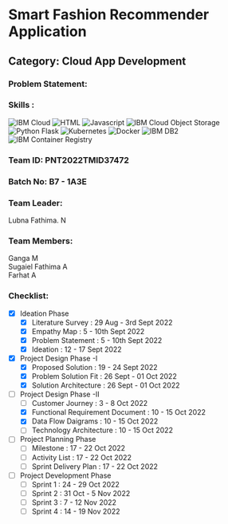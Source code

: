 # Smart Fashion Recommender Application
<!--Batch:  -->
## Category: Cloud App Development

### Problem Statement:

### Skills :
![IBM Cloud](https://img.shields.io/badge/IBM%20Cloud-%3776AB.svg?style=for-the-badge&logo=ibm&logoColor=white&color=4DB33D)
![HTML](https://img.shields.io/badge/HTML-%3776AB.svg?style=for-the-badge&logo=html5&logoColor=white&color=E34F26)
![Javascript](https://img.shields.io/badge/Javascript-%F7DF1E.svg?style=for-the-badge&logo=javascript&logoColor=black&color=F7DF1E)
![IBM Cloud Object Storage](https://img.shields.io/badge/IBM%20Cloud%20Object%20Storage-%3776AB.svg?style=for-the-badge&logo=ibm&logoColor=white&color=F05032)
![Python Flask](https://img.shields.io/badge/Python%20Flask-%3776AB.svg?style=for-the-badge&logo=python&logoColor=white&color=3776AB)
![Kubernetes](https://img.shields.io/badge/Kubernetes-%FCC624.svg?style=for-the-badge&logo=kubernetes&logoColor=black&color=FCC624)
![Docker](https://img.shields.io/badge/Docker-%7396.svg?style=for-the-badge&logo=docker&logoColor=white&color=007396)
![IBM DB2](https://img.shields.io/badge/IBM%20DB2-%1572B6.svg?style=for-the-badge&logo=ibm&logoColor=white&color=61DBFB)
![IBM Container Registry](https://img.shields.io/badge/IBM%20Container%20Registry-%3776AB.svg?style=for-the-badge&logo=ibm&logoColor=white&color=563D7C)

### Team ID: PNT2022TMID37472
### Batch No: B7 - 1A3E

### Team Leader:
Lubna Fathima. N

### Team Members:   
Ganga M  
Sugaiel Fathima A  
Farhat A  

### Checklist:
- [x] Ideation Phase
  - [x] Literature Survey : 29 Aug - 3rd Sept 2022
  - [x] Empathy Map : 5 - 10th Sept 2022
  - [x] Problem Statement : 5 - 10th Sept 2022
  - [x] Ideation : 12 - 17 Sept 2022
- [x] Project Design Phase -I
  - [x] Proposed Solution : 19 - 24 Sept 2022 
  - [x] Problem Solution Fit : 26 Sept - 01 Oct 2022
  - [x] Solution Architecture : 26 Sept - 01 Oct 2022
- [ ] Project Design Phase -II
  - [ ] Customer Journey : 3 - 8 Oct 2022
  - [x] Functional Requirement Document : 10 - 15 Oct 2022
  - [x] Data Flow Daigrams :  10 - 15 Oct 2022
  - [ ] Technology Architecture :  10 - 15 Oct 2022

- [ ] Project Planning Phase
  - [ ] Milestone : 17 - 22 Oct 2022 
  - [ ] Activity List : 17 - 22 Oct 2022 
  - [ ] Sprint Delivery Plan : 17 - 22 Oct 2022 

- [ ] Project Development Phase
  - [ ] Sprint 1 : 24 - 29 Oct 2022
  - [ ] Sprint 2 : 31 Oct - 5 Nov 2022
  - [ ] Sprint 3 : 7 - 12 Nov 2022
  - [ ] Sprint 4 : 14 - 19 Nov 2022
